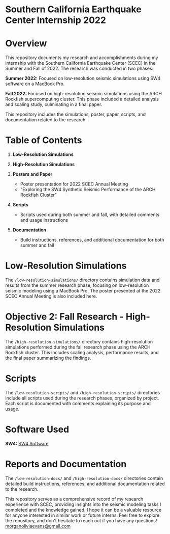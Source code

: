 # Southern California Earthquake Center Internship 2022

# Overview
This repository documents my research and accomplishments during my internship with the Southern California Earthquake Center (SCEC) in the Summer and Fall of 2022. The research was conducted in two phases:

**Summer 2022:** Focused on low-resolution seismic simulations using SW4 software on a MacBook Pro.

**Fall 2022:** Focused on high-resolution seismic simulations using the ARCH Rockfish supercomputing cluster. This phase included a detailed analysis and scaling study, culminating in a final paper.

This repository includes the simulations, poster, paper, scripts, and documentation related to the research.

# Table of Contents
1. **Low-Resolution Simulations**

2. **High-Resolution Simulations**
  
3. **Posters and Paper**
   - Poster presentation for 2022 SCEC Annual Meeting
   - "Exploring the SW4 Synthetic Seismic Performance of the ARCH Rockfish Cluster"

5. **Scripts**
   - Scripts used during both summer and fall, with detailed comments and usage instructions

6. **Documentation**
   - Build instructions, references, and additional documentation for both summer and fall

# Low-Resolution Simulations
The `/low-resolution-simulations/` directory contains simulation data and results from the summer research phase, focusing on low-resolution seismic modeling using a MacBook Pro. The poster presented at the 2022 SCEC Annual Meeting is also included here.

# Objective 2: Fall Research - High-Resolution Simulations
The `/high-resolution-simulations/` directory contains high-resolution simulations performed during the fall research phase using the ARCH Rockfish cluster. This includes scaling analysis, performance results, and the final paper summarizing the findings.

# Scripts
The `/low-resolution-scripts/` and `/high-resolution-scripts/` directories include all scripts used during the research phases, organized by project. Each script is documented with comments explaining its purpose and usage.

# Software Used
**SW4:** [SW4 Software](https://geodynamics.org/cig/software/sw4/)

# Reports and Documentation
The `/low-resolution-docs/` and `/high-resolution-docs/` directories contain detailed build instructions, references, and additional documentation related to the research.

This repository serves as a comprehensive record of my research experience with SCEC, providing insights into the seismic modeling tasks I completed and the knowledge gained. I hope it can be a valuable resource for anyone interested in similar work or future interns. Feel free to explore the repository, and don't hesitate to reach out if you have any questions! [morganoliviaevans@gmail.com](mailto:morganoliviaevans@gmail.com)
